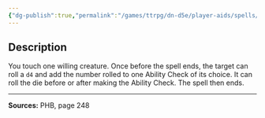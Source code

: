 ```yaml
---
{"dg-publish":true,"permalink":"/games/ttrpg/dn-d5e/player-aids/spells/cantrips/guidance/","tags":["TTRPG/DND/5e","verbal","somatic","concentration","buff","Spell"],"noteIcon":""}
---
```



## Description
You touch one willing creature.
Once before the spell ends, the target can roll a `d4` and add the number rolled to one Ability Check of its choice.
It can roll the die before or after making the Ability Check.
The spell then ends.

---

**Sources:** PHB, page 248
